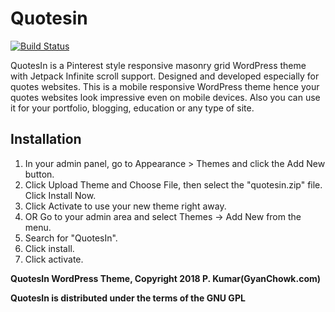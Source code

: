 # Quotesin
[![Build Status](https://travis-ci.com/pratikkry/quotesin.svg?branch=master)](https://travis-ci.com/pratikkry/quotesin)

QuotesIn is a Pinterest style responsive masonry grid WordPress theme with Jetpack Infinite scroll support. Designed and developed especially for quotes websites. This is a mobile responsive WordPress theme hence your quotes websites look impressive even on mobile devices. Also you can use it for your portfolio, blogging, education or any type of site.

## Installation
1. In your admin panel, go to Appearance > Themes and click the Add New button.
2. Click Upload Theme and Choose File, then select the "quotesin.zip" file. Click Install Now.
3. Click Activate to use your new theme right away.
4. OR Go to your admin area and select Themes → Add New from the menu.
5. Search for "QuotesIn".
6. Click install.
7. Click activate.

**QuotesIn WordPress Theme, Copyright 2018 P. Kumar(GyanChowk.com)**

**QuotesIn is distributed under the terms of the GNU GPL**

